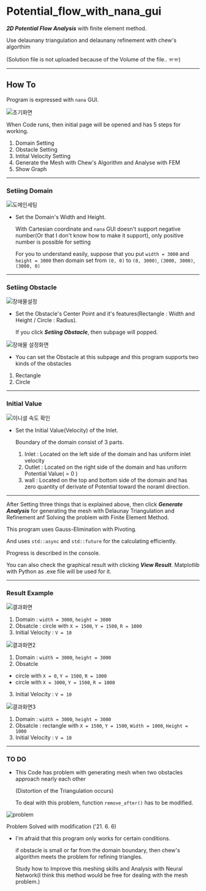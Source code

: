 # Potential_flow_with_nana_gui
**_2D Potential Flow Analysis_** with finite element method.

Use delaunany triangulation and delaunany refinement with chew's algorthim 

(Solution file is not uploaded because of the Volume of the file.. ㅠㅠ)
***
## How To
Program is expressed with ```nana``` GUI.

![초기화면](https://user-images.githubusercontent.com/62648344/120256764-d2748a00-c2c9-11eb-8b00-65a35eeb769a.png)

When Code runs, then initial page will be opened and has 5 steps for working.

1) Domain Setting
2) Obstacle Setting
3) Intital Velocity Setting
4) Generate the Mesh with Chew's Algorithm and Analyse with FEM
5) Show Graph

***
### Setiing Domain
 
![도메인세팅](https://user-images.githubusercontent.com/62648344/120256793-e02a0f80-c2c9-11eb-81cd-1ca798f20c8d.png)
+ Set the Domain's Width and Height.
  
  With Cartesian coordinate and ```nana``` GUI doesn't support negative number(Or that I don't know how to make it support), only positive number is possible for setting
  
  For you to understand easily, suppose that you put ```width = 3000``` and ```height = 3000``` then domain set from ```(0, 0)``` to ```(0, 3000)```, ```(3000, 3000)```, ```(3000, 0)```

***
### Setiing Obstacle

![장애물설정](https://user-images.githubusercontent.com/62648344/120256777-d7d1d480-c2c9-11eb-9b2c-c3a605612591.png)

+ Set the Obstacle's Center Point and it's features(Rectangle : Width and Height / Circle : Radius).
  
  If you click **_Setiing Obstacle_**, then subpage will popped.

![장애물 설정화면](https://user-images.githubusercontent.com/62648344/120256779-daccc500-c2c9-11eb-991c-bd0ef9fbb8d5.png)

+ You can set the Obstacle at this subpage and this program supports two kinds of the obstacles

1) Rectangle
2) Circle

***
### Initial Value

![이니셜 속도 확인](https://user-images.githubusercontent.com/62648344/120256784-ddc7b580-c2c9-11eb-9607-699cb567bb5a.png)

+ Set the Initial Value(Velocity) of the Inlet.
  
  Boundary of the domain consist of 3 parts.
  1) Inlet : Located on the left side of the domain and has uniform inlet velocity
  2) Outlet : Located on the right side of the domain and has uniform Potential Value( = 0 )
  3) wall : Located on the top and bottom side of the domain and has zero quantity of derivate of Potential toward the noraml direction.

***
After Setting three things that is explained above, then click **_Generate Analysis_** for generating the mesh with Delaunay Triangulation and Refinement anf Solving the problem with Finite Element Method.

This program uses Gauss-Elimination with Pivoting.

And uses ```std::async``` and  ```std::future``` for the calculating efficiently.

Progress is described in the console.

You can also check the graphical result with clicking **_View Result_**. Matplotlib with Python as .exe file will be used for it.

***
### Result Example

![결과화면](https://user-images.githubusercontent.com/62648344/120256797-e28c6980-c2c9-11eb-83bf-4741eaeba252.png)

1) Domain : ```width = 3000```, ```height = 3000```
2) Obsatcle : circle with ```X = 1500```, ```Y = 1500```, ```R = 1000```
3) Initial Velocity : ```V = 10```

![결과화면2](https://user-images.githubusercontent.com/62648344/120256802-e5875a00-c2c9-11eb-81c6-ac6135662d05.png)

1) Domain : ```width = 3000```, ```height = 3000```
2) Obsatcle
  - circle with ```X = 0```, ```Y = 1500```, ```R = 1000```
  - circle with ```X = 3000```, ```Y = 1500```, ```R = 1000```
3) Initial Velocity : ```V = 10```

![결과화면3](https://user-images.githubusercontent.com/62648344/120256810-e7511d80-c2c9-11eb-98d6-19f99dbdebfe.png)

1) Domain : ```width = 3000```, ```height = 3000```
2) Obsatcle : rectangle with ```X = 1500```, ```Y = 1500```, ```Width = 1000```, ```Height = 1000```
3) Initial Velocity : ```V = 10```

***
### TO DO
+ This Code has problem with generating mesh when two obstacles approach nearly each other
  
  (Distortion of the Triangulation occurs)
  
  
  To deal with this problem, function ```remove_after()``` has to be modified.
  
![problem](https://user-images.githubusercontent.com/62648344/120910503-64113c80-c6ba-11eb-9d6c-b05468f53a84.png)

  Problem Solved with modification ('21. 6. 6)

+ I'm afraid that this program only works for certain conditions.
  
  if obstacle is small or far from the domain boundary, then chew's algorithm meets the problem for refining triangles.
  
  Study how to Improve this meshing skills and Analysis with Neural Network(I think this method would be free for dealing with the mesh problem.) 
